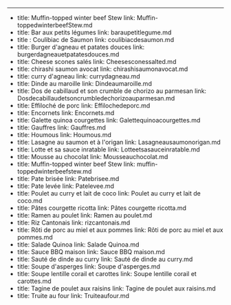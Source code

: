 ---
- title: Muffin-topped winter beef Stew
  link: Muffin-toppedwinterbeefStew.md
- title: Bar aux petits légumes
  link: baraupetitlegume.md
- title : Coulibiac de Saumon
  link: coulibiacdesaumon.md
- title: Burger d'agneau et patates douces
  link:  burgerdagneauetpatatesdouces.md
- title: Cheese scones salés
  link:  Cheesesconessalted.md
- title: chirashi saumon avocat
  link:  chirashisaumonavocat.md
- title: curry d'agneau
  link:  currydagneau.md
- title: Dinde au maroille
  link:  Dindeaumaroille.md
- title: Dos de cabillaud et son crumble de chorizo au parmesan
  link:  Dosdecabillaudetsoncrumbledechorizoauparmesan.md
- title: Effiloché de porc
  link:  Effilochedeporc.md
- title: Encornets
  link:  Encornets.md
- title: Galette quinoa courgettes
  link:  Galettequinoacourgettes.md
- title: Gauffres
  link:  Gauffres.md
- title: Houmous
  link:  Houmous.md
- title: Lasagne au saumon et à l'origan
  link:  Lasagneausaumonorigan.md
- title: Lotte et sa sauce inratable
  link:  Lotteetsasauceinratable.md
- title: Mousse au chocolat
  link:  Mousseauchocolat.md
- title: Muffin-topped winter beef Stew
  link:  muffin-toppedwinterbeefstew.md
- title: Pate brisée
  link:  Patebrisee.md
- title: Pate levée
  link:  Patelevee.md
- title: Poulet au curry et lait de coco
  link:  Poulet au curry et lait de coco.md
- title: Pâtes courgette ricotta
  link:  Pâtes courgette ricotta.md
- title: Ramen au poulet
  link:  Ramen au poulet.md
- title: Riz Cantonais
  link:  rizcantonais.md
- title: Rôti de porc au miel et aux pommes
  link:  Rôti de porc au miel et aux pommes.md
- title: Salade Quinoa
  link:  Salade Quinoa.md
- title: Sauce BBQ maison
  link:  Sauce BBQ maison.md
- title: Sauté de dinde au curry
  link:  Sauté de dinde au curry.md
- title: Soupe d'asperges
  link:  Soupe d'asperges.md
- title: Soupe lentille corail et carottes
  link:  Soupe lentille corail et carottes.md
- title: Tagine de poulet aux raisins
  link:  Tagine de poulet aux raisins.md
- title: Truite au four
  link:  Truiteaufour.md




